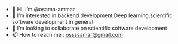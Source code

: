 - 👋 Hi, I’m @osama-ammar
- 👀 I’m interested in backend development,Deep learning,scientific software development in general
- 💞️ I’m looking to collaborate on scientific software development
- 📫 How to reach me : ossssamar@gmail.com



